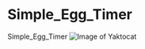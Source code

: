 # Simple_Egg_Timer
Simple_Egg_Timer
![Image of Yaktocat](https://lh3.googleusercontent.com/-9nwnDjFKEAA/XYS_zPorkMI/AAAAAAAABrY/8jtinBb6aaYH2syO-2-5ww3gA89WB1MmwCEwYBhgL/w70-h140-p/Screenshot_2019-09-20-17-32-07-032_com.lenovo.egg_timer.png
)
